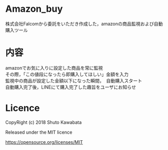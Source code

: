 # Amazon_buy
株式会社Falcomから委託をいただき作成した，amazonの商品監視および自動購入ツール

# 内容
amazonでお気に入りに設定した商品を常に監視<br>
その際，「この値段になったら即購入してほしい」金額を入力<br>
監視中の商品が設定した金額以下になった瞬間，　自動購入スタート<br>
自動購入完了後，LINEにて購入完了した趣旨をユーザにお知らせ

# Licence
CopyRight (c) 2018 Shuto Kawabata

Released under the MIT licence

https://opensource.org/licenses/MIT
